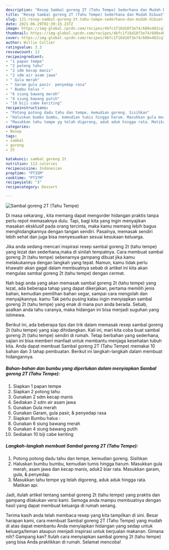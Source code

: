 ```yaml
---
description: "Resep Sambal goreng 2T (Tahu Tempe) Sederhana dan Mudah Dibuat"
title: "Resep Sambal goreng 2T (Tahu Tempe) Sederhana dan Mudah Dibuat"
slug: 121-resep-sambal-goreng-2t-tahu-tempe-sederhana-dan-mudah-dibuat
date: 2021-06-29T02:39:15.237Z
image: https://img-global.cpcdn.com/recipes/4bfc1f16d18f3e74/680x482cq70/sambal-goreng-2t-tahu-tempe-foto-resep-utama.jpg
thumbnail: https://img-global.cpcdn.com/recipes/4bfc1f16d18f3e74/680x482cq70/sambal-goreng-2t-tahu-tempe-foto-resep-utama.jpg
cover: https://img-global.cpcdn.com/recipes/4bfc1f16d18f3e74/680x482cq70/sambal-goreng-2t-tahu-tempe-foto-resep-utama.jpg
author: Willie Collier
ratingvalue: 3.3
reviewcount: 13
recipeingredient:
- "1 papan tempe"
- "2 potong tahu"
- "2 sdm kecap manis"
- "2 sdm air asam jawa"
- " Gula merah"
- " Garam gula pasir  penyedap rasa"
- " Bumbu halus "
- "6 siung bawang merah"
- "4 siung bawang putih"
- "10 biji cabe keriting"
recipeinstructions:
- "Potong potong dadu tahu dan tempe, kemudian goreng. Sisihkan"
- "Haluskan bumbu bumbu, kemudian tumis hingga harum. Masukkan gula merah, asam jawa dan kecap manis, aduk2 biar rata. Masukkan garam, gula, &amp; penyedap."
- "Masukkan tahu tempe yg telah digoreng, aduk aduk hingga rata. Matikan api."
categories:
- Resep
tags:
- sambal
- goreng
- 2t

katakunci: sambal goreng 2t 
nutrition: 113 calories
recipecuisine: Indonesian
preptime: "PT35M"
cooktime: "PT37M"
recipeyield: "3"
recipecategory: Dessert

---
```



![Sambal goreng 2T (Tahu Tempe)](https://img-global.cpcdn.com/recipes/4bfc1f16d18f3e74/680x482cq70/sambal-goreng-2t-tahu-tempe-foto-resep-utama.jpg)

Di masa  sekarang , kita memang dapat mengorder hidangan praktis tanpa perlu repot memasaknya dulu. Tapi, bagi kita yang ingin menyajikan masakan eksklusif pada orang tercinta, maka kamu memang lebih bagus menghidangkannya dengan tangan sendiri. Pasalnya, memasak sendiri lebih sehat dan juga bisa menyesuaikan sesuai kesukaan keluarga.

Jika anda sedang mencari inspirasi resep sambal goreng 2t (tahu tempe) yang lezat dan sederhana,maka di sinilah tempatnya. Cara membuat sambal goreng 2t (tahu tempe)  sebenarnya gampang dibuat jika kamu melakukannya dengan langkah yang tepat. Namun, kamu tidak perlu khawatir akan gagal dalam membuatnya 
sebab di artikel ini kita akan mengulas sambal goreng 2t (tahu tempe) dengan cermat.  



Nah bagi anda yang akan memasak sambal goreng 2t (tahu tempe) yang lezat, ada beberapa tahap yang dapat dikerjakan, pertama memilih jenis bahan, kemudian pemilihan bahan segar, sampai cara mengolah dan menyajikannya. kamu Tak perlu pusing kalau ingin menyiapkan sambal goreng 2t (tahu tempe) yang enak di mana pun anda berada. Sebab, asalkan anda  tahu caranya, maka hidangan ini bisa menjadi suguhan yang istimewa.

Berikut ini, ada beberapa tips dan trik dalam memasak resep sambal goreng 2t (tahu tempe) yang siap dihidangkan. Kali ini, mari kita coba buat sambal goreng 2t (tahu tempe) sendiri di rumah. Tetap berbahan yang sederhana, sajian ini bisa memberi manfaat untuk membantu menjaga kesehatan tubuh kita. Anda dapat membuat Sambal goreng 2T (Tahu Tempe) memakai 10 bahan dan 3 tahap pembuatan. Berikut ini langkah-langkah dalam membuat hidangannya.

<!--inarticleads1-->

##### Bahan-bahan dan bumbu yang diperlukan dalam menyiapkan Sambal goreng 2T (Tahu Tempe):

1. Siapkan 1 papan tempe
1. Siapkan 2 potong tahu
1. Gunakan 2 sdm kecap manis
1. Sediakan 2 sdm air asam jawa
1. Gunakan  Gula merah
1. Gunakan  Garam, gula pasir, &amp; penyedap rasa
1. Siapkan  Bumbu halus :
1. Gunakan 6 siung bawang merah
1. Gunakan 4 siung bawang putih
1. Sediakan 10 biji cabe keriting




<!--inarticleads2-->

##### Langkah-langkah membuat Sambal goreng 2T (Tahu Tempe):

1. Potong potong dadu tahu dan tempe, kemudian goreng. Sisihkan
1. Haluskan bumbu bumbu, kemudian tumis hingga harum. Masukkan gula merah, asam jawa dan kecap manis, aduk2 biar rata. Masukkan garam, gula, &amp; penyedap.
1. Masukkan tahu tempe yg telah digoreng, aduk aduk hingga rata. Matikan api.




Jadi, itulah artikel tentang  sambal goreng 2t (tahu tempe)  yang praktis dan gampang dilakukan versi kami. Semoga anda mampu membuatnya dengan hasil yang dapat membuat keluarga di rumah senang. 

Terima kasih anda telah membaca resep yang kita tampilkan di sini. Besar harapan kami, cara membuat  Sambal goreng 2T (Tahu Tempe) yang mudah di atas dapat membantu Anda menyiapkan hidangan yang sedap untuk keluarga/teman ataupun menjadi inspirasi untuk berjualan makanan. Gimana nih? Gampang kan? Itulah cara menyiapkan sambal goreng 2t (tahu tempe) yang bisa Anda praktikkan di rumah. Selamat mencoba!

